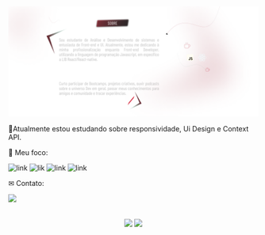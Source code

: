 ![banner](./banner.png)


<p align="left">
  🚀Atualmente estou estudando sobre responsividade, Ui Design e Context API.
</p>

<p align="left">
 🎯 Meu foco:
</p>

![link](https://img.icons8.com/office/40/000000/css.png)
![lik](https://img.icons8.com/color/48/000000/javascript--v1.png)
![link](https://img.icons8.com/fluency/48/000000/api.png)
![link](https://img.icons8.com/color/48/000000/typescript.png)

<p align="left">
 ✉ Contato:
</p>

<a href="https://www.linkedin.com/in/nat%C3%A1lia/" target="_blank"><img src="https://img.shields.io/badge/LinkedIn-0077B5?style=for-the-badge&logo=linkedin&logoColor=black" target="_blank"></a>


</div>
<br/>
  <div align="center">
    <img height="220em" src="https://github-readme-stats.vercel.app/api?username=nataliaaraujo0&show_icons=true&t&theme=nightowl"/>
    <img height="220em" src="https://github-readme-stats.vercel.app/api/top-langs/?username=nataliaaraujo0&langs_count=4)](https://github.com/anuraghazra/github-readme-statsCompact&theme=shades-of-purple"/>
</div>


